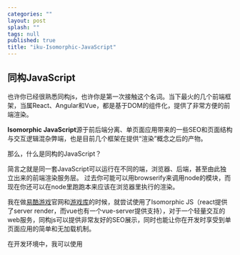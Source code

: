 ```yaml
---
categories: ""
layout: post
splash: ""
tags: null
published: true
title: "iku-Isomorphic-JavaScript"
---
```



## 同构JavaScript

也许你已经很熟悉同构js，也许你是第一次接触这个名词。当下最火的几个前端框架，当属React、Angular和Vue，都是基于DOM的组件化，提供了非常方便的前端渲染。

**Isomorphic JavaScript**源于前后端分离、单页面应用带来的一些SEO和页面结构与交互逻辑混杂弊端，也是目前几个框架在提供“渲染”概念之后的产物。

那么，什么是同构的JavaScript？

简言之就是同一套JavaScript可以运行在不同的端，浏览器、后端，甚至由此独立出来的前端渲染服务层。
过去你可能可以用browserify来调用node的模块，而现在你还可以在node里跑跑本来应该在浏览器里执行的渲染。

我在做[易酷游戏](https://www.ecoolhub.com/)官网和[游戏库](https://www.ecoolhub.com/games/list/1)的时候，就尝试使用了Isomorphic JS（react提供了server render，而vue也有一个vue-server提供支持），对于一个轻量交互的web服务，同构js可以提供非常友好的SEO展示，同时也能让你在开发时享受到单页面应用的简单和无加载机制。

在开发环境中，我可以使用<script>嵌入来调试所有的页面渲染，用devtool来做像素级调整、将交互逻辑封装在另一个独立的库内，使用完整的runtime来处理这些强交互的需求。

在生产环境中，我可以复用之前写好的页面结构，在后端渲染和cache，只让交互逻辑在浏览器加载，这样一来某些蠢哭的搜索引擎爬虫就可以很容易获取完整的页面结构和内容。
